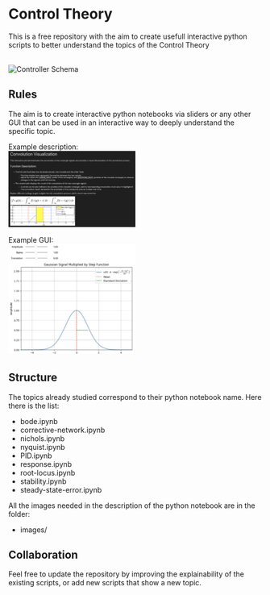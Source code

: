 # Control Theory

This is a free repository with the aim to create usefull interactive python scripts to better understand the topics of the Control Theory

<br>
<img src="images/unity-feedback-schema.png" alt="Controller Schema" width="50%" height="50%">

## Rules

The aim is to create interactive python notebooks via sliders or any other GUI that can be used in an interactive way to deeply understand the specific topic. 

Example description:
<br>
<img src="images/example-description.png" alt="Example" width="50%" height="50%">

Example GUI:
<br>
<img src="images/example-GUI.png" alt="Example" width="50%" height="50%">

## Structure

The topics already studied correspond to their python notebook name. Here there is the list:

- bode.ipynb
- corrective-network.ipynb
- nichols.ipynb
- nyquist.ipynb
- PID.ipynb
- response.ipynb
- root-locus.ipynb
- stability.ipynb
- steady-state-error.ipynb

All the images needed in the description of the python notebook are in the folder:

* images/


## Collaboration

Feel free to update the repository by improving the explainability of the existing scripts, or add new scripts that show a new topic.
